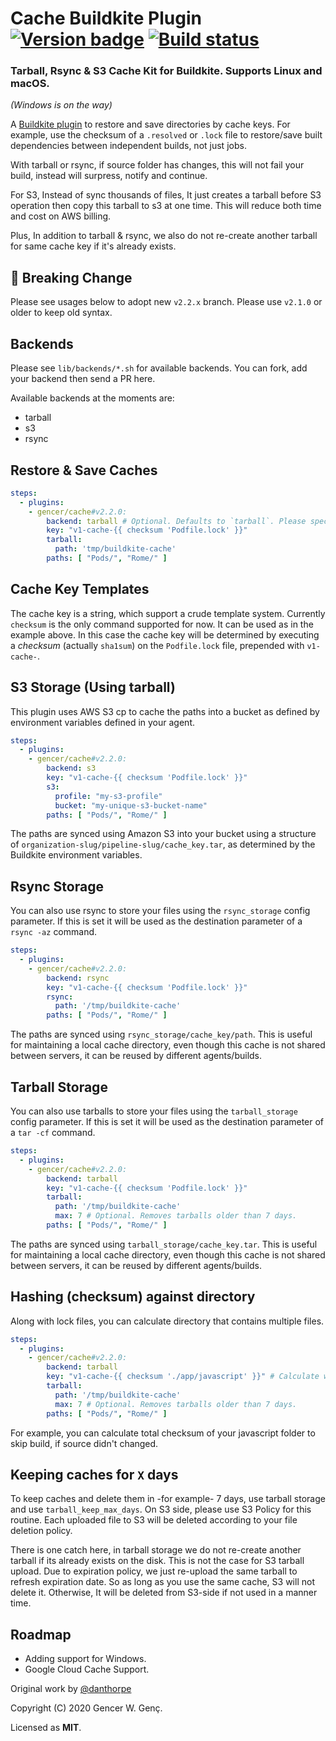 # Cache Buildkite Plugin [![Version badge](https://img.shields.io/badge/cache-v2.2.0-blue?style=flat-square)](https://buildkite.com/plugins) [![Build status](https://badge.buildkite.com/eb76936a02fe8d522fe8cc986c034a6a8d83c7ec75e607f7bb.svg)](https://buildkite.com/gencer/buildkite-cache)


### Tarball, Rsync & S3 Cache Kit for Buildkite. Supports Linux and macOS.

_(Windows is on the way)_

A [Buildkite plugin](https://buildkite.com/docs/agent/v3/plugins) to restore and save
directories by cache keys. For example, use the checksum of a `.resolved` or `.lock` file
to restore/save built dependencies between independent builds, not just jobs.

With tarball or rsync, if source folder has changes, this will not fail your build, instead will surpress, notify and continue.

For S3, Instead of sync thousands of files, It just creates a tarball before S3 operation then copy this tarball to s3 at one time. This will reduce both time and cost on AWS billing.

Plus, In addition to tarball & rsync, we also do not re-create another tarball for same cache key if it's already exists.

## 🚨 Breaking Change

Please see usages below to adopt new `v2.2.x` branch. Please use `v2.1.0` or older to keep old syntax.

## Backends

Please see `lib/backends/*.sh` for available backends. You can fork, add your backend then send a PR here.

Available backends at the moments are:

- tarball
- s3
- rsync


## Restore & Save Caches

```yml
steps:
  - plugins:
    - gencer/cache#v2.2.0:
        backend: tarball # Optional. Defaults to `tarball`. Please specify `tarball` option below even backend is not provided
        key: "v1-cache-{{ checksum 'Podfile.lock' }}"
        tarball:
          path: 'tmp/buildkite-cache'
        paths: [ "Pods/", "Rome/" ]
```

## Cache Key Templates

The cache key is a string, which support a crude template system. Currently `checksum` is
the only command supported for now. It can be used as in the example above. In this case
the cache key will be determined by executing a _checksum_ (actually `sha1sum`) on the
`Podfile.lock` file, prepended with `v1-cache-`.

## S3 Storage (Using tarball)

This plugin uses AWS S3 cp to cache the paths into a bucket as defined by environment
variables defined in your agent.

```yml
steps:
  - plugins:
    - gencer/cache#v2.2.0:
        backend: s3
        key: "v1-cache-{{ checksum 'Podfile.lock' }}"
        s3:
          profile: "my-s3-profile"
          bucket: "my-unique-s3-bucket-name"
        paths: [ "Pods/", "Rome/" ]
```

The paths are synced using Amazon S3 into your bucket using a structure of
`organization-slug/pipeline-slug/cache_key.tar`, as determined by the Buildkite environment
variables.

## Rsync Storage

You can also use rsync to store your files using the ``rsync_storage`` config parameter.
If this is set it will be used as the destination parameter of a ``rsync -az`` command.

```yml
steps:
  - plugins:
    - gencer/cache#v2.2.0:
        backend: rsync
        key: "v1-cache-{{ checksum 'Podfile.lock' }}"
        rsync:
          path: '/tmp/buildkite-cache'
        paths: [ "Pods/", "Rome/" ]
```

The paths are synced using `rsync_storage/cache_key/path`. This is useful for maintaining a local
cache directory, even though this cache is not shared between servers, it can be reused by different
agents/builds.

## Tarball Storage

You can also use tarballs to store your files using the ``tarball_storage`` config parameter.
If this is set it will be used as the destination parameter of a ``tar -cf`` command.

```yml
steps:
  - plugins:
    - gencer/cache#v2.2.0:
        backend: tarball
        key: "v1-cache-{{ checksum 'Podfile.lock' }}"
        tarball:
          path: '/tmp/buildkite-cache'
          max: 7 # Optional. Removes tarballs older than 7 days.
        paths: [ "Pods/", "Rome/" ]
```

The paths are synced using `tarball_storage/cache_key.tar`. This is useful for maintaining a local
cache directory, even though this cache is not shared between servers, it can be reused by different
agents/builds.

## Hashing (checksum) against directory

Along with lock files, you can calculate directory that contains multiple files.

```yml
steps:
  - plugins:
    - gencer/cache#v2.2.0:
        backend: tarball
        key: "v1-cache-{{ checksum './app/javascript' }}" # Calculate whole 'app/javascript' directory
        tarball:
          path: '/tmp/buildkite-cache'
          max: 7 # Optional. Removes tarballs older than 7 days. 
        paths: [ "Pods/", "Rome/" ]
```

For example, you can calculate total checksum of your javascript folder to skip build, if source didn't changed.

## Keeping caches for `X` days

To keep caches and delete them in -for example- 7 days, use tarball storage and use `tarball_keep_max_days`. On S3 side, please use S3 Policy for this routine. Each uploaded file to S3 will be deleted according to your file deletion policy.

There is one catch here, in tarball storage we do not re-create another tarball if its already exists on the disk. This is not the case for S3 tarball upload. Due to expiration policy, we just re-upload the same tarball to refresh expiration date. So as long as you use the same cache, S3 will not delete it. Otherwise, It will be deleted from S3-side if not used in a manner time.

## Roadmap

+ Adding support for Windows.
+ Google Cloud Cache Support.

Original work by [@danthorpe](https://github.com/danthorpe/cache-buildkite-plugin)

Copyright (C) 2020 Gencer W. Genç.

Licensed as **MIT**.

